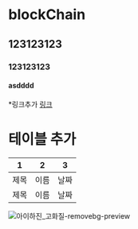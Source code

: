 # blockChain
## 123123123
### 123123123
#### asdddd

*링크추가
[ 링크 ](www.naver.com)



# 테이블 추가
 1 | 2 | 3
---|---|---|
제목 | 이름 | 날짜
제목 | 이름 | 날짜

![아이하진_고화질-removebg-preview](https://user-images.githubusercontent.com/92054372/174936964-af2c706e-9e2a-4b9e-ab36-ffaf0ccf93f2.png)
